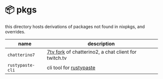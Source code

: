 # :package: pkgs

this directory hosts derivations of packages not found in nixpkgs, and overrides.

name            | description
--------------- | -----------
`chatterino7`   | [7tv fork](https://github.com/SevenTV/chatterino7) of chatterino2, a chat client for twitch.tv
`rustypaste-cli`| cli tool for [rustypaste](https://github.com/orhun/rustypaste)
